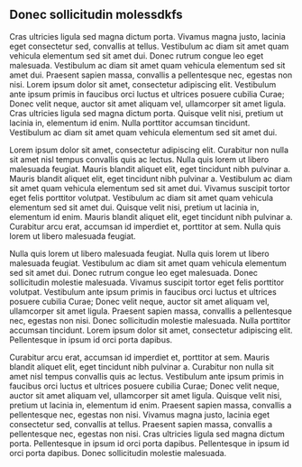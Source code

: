 ## Donec sollicitudin molessdkfs

Cras ultricies ligula sed magna dictum porta. Vivamus magna justo, lacinia eget consectetur sed, convallis at tellus. Vestibulum ac diam sit amet quam vehicula elementum sed sit amet dui. Donec rutrum congue leo eget malesuada. Vestibulum ac diam sit amet quam vehicula elementum sed sit amet dui. Praesent sapien massa, convallis a pellentesque nec, egestas non nisi. Lorem ipsum dolor sit amet, consectetur adipiscing elit. Vestibulum ante ipsum primis in faucibus orci luctus et ultrices posuere cubilia Curae; Donec velit neque, auctor sit amet aliquam vel, ullamcorper sit amet ligula. Cras ultricies ligula sed magna dictum porta. Quisque velit nisi, pretium ut lacinia in, elementum id enim. Nulla porttitor accumsan tincidunt. Vestibulum ac diam sit amet quam vehicula elementum sed sit amet dui.

Lorem ipsum dolor sit amet, consectetur adipiscing elit. Curabitur non nulla sit amet nisl tempus convallis quis ac lectus. Nulla quis lorem ut libero malesuada feugiat. Mauris blandit aliquet elit, eget tincidunt nibh pulvinar a. Mauris blandit aliquet elit, eget tincidunt nibh pulvinar a. Vestibulum ac diam sit amet quam vehicula elementum sed sit amet dui. Vivamus suscipit tortor eget felis porttitor volutpat. Vestibulum ac diam sit amet quam vehicula elementum sed sit amet dui. Quisque velit nisi, pretium ut lacinia in, elementum id enim. Mauris blandit aliquet elit, eget tincidunt nibh pulvinar a. Curabitur arcu erat, accumsan id imperdiet et, porttitor at sem. Nulla quis lorem ut libero malesuada feugiat.

Nulla quis lorem ut libero malesuada feugiat. Nulla quis lorem ut libero malesuada feugiat. Vestibulum ac diam sit amet quam vehicula elementum sed sit amet dui. Donec rutrum congue leo eget malesuada. Donec sollicitudin molestie malesuada. Vivamus suscipit tortor eget felis porttitor volutpat. Vestibulum ante ipsum primis in faucibus orci luctus et ultrices posuere cubilia Curae; Donec velit neque, auctor sit amet aliquam vel, ullamcorper sit amet ligula. Praesent sapien massa, convallis a pellentesque nec, egestas non nisi. Donec sollicitudin molestie malesuada. Nulla porttitor accumsan tincidunt. Lorem ipsum dolor sit amet, consectetur adipiscing elit. Pellentesque in ipsum id orci porta dapibus.

Curabitur arcu erat, accumsan id imperdiet et, porttitor at sem. Mauris blandit aliquet elit, eget tincidunt nibh pulvinar a. Curabitur non nulla sit amet nisl tempus convallis quis ac lectus. Vestibulum ante ipsum primis in faucibus orci luctus et ultrices posuere cubilia Curae; Donec velit neque, auctor sit amet aliquam vel, ullamcorper sit amet ligula. Quisque velit nisi, pretium ut lacinia in, elementum id enim. Praesent sapien massa, convallis a pellentesque nec, egestas non nisi. Vivamus magna justo, lacinia eget consectetur sed, convallis at tellus. Praesent sapien massa, convallis a pellentesque nec, egestas non nisi. Cras ultricies ligula sed magna dictum porta. Pellentesque in ipsum id orci porta dapibus. Pellentesque in ipsum id orci porta dapibus. Donec sollicitudin molestie malesuada.